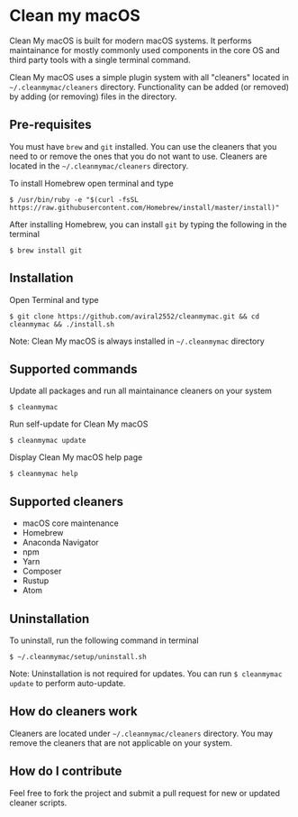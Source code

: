 # Clean my macOS

Clean My macOS is built for modern macOS systems. It performs maintainance for mostly commonly used components in the core OS and third party tools with a single terminal command.

Clean My macOS uses a simple plugin system with all "cleaners" located in `~/.cleanmymac/cleaners` directory. Functionality can be added (or removed) by adding (or removing) files in the directory.

## Pre-requisites

You must have `brew` and `git` installed. You can use the cleaners that you need to or remove the ones that you do not want to use. Cleaners are located in the `~/.cleanmymac/cleaners` directory.

To install Homebrew open terminal and type

`$ /usr/bin/ruby -e "$(curl -fsSL https://raw.githubusercontent.com/Homebrew/install/master/install)"`

After installing Homebrew, you can install `git` by typing the following in the terminal

`$ brew install git`

## Installation

Open Terminal and type

`$ git clone https://github.com/aviral2552/cleanmymac.git && cd cleanmymac && ./install.sh`

Note: Clean My macOS is always installed in `~/.cleanmymac` directory

## Supported commands

Update all packages and run all maintainance cleaners on your system

`$ cleanmymac`

Run self-update for Clean My macOS

`$ cleanmymac update`

Display Clean My macOS help page

`$ cleanmymac help`

## Supported cleaners

*   macOS core maintenance
*   Homebrew
*   Anaconda Navigator
*   npm
*   Yarn
*   Composer
*   Rustup
*   Atom

## Uninstallation

To uninstall, run the following command in terminal

`$ ~/.cleanmymac/setup/uninstall.sh`

Note: Uninstallation is not required for updates. You can run `$ cleanmymac update` to perform auto-update.

## How do cleaners work

Cleaners are located under `~/.cleanmymac/cleaners` directory. You may remove the cleaners that are not applicable on your system.

## How do I contribute

Feel free to fork the project and submit a pull request for new or updated cleaner scripts.
